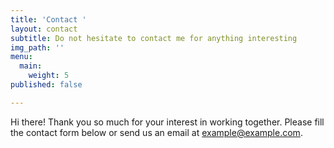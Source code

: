 ```yaml
---
title: 'Contact '
layout: contact
subtitle: Do not hesitate to contact me for anything interesting
img_path: ''
menu:
  main:
    weight: 5
published: false

---
```

Hi there! Thank you so much for your interest in working together. Please fill the contact form below or send us an email at [example@example.com](mailto:example@example.com).